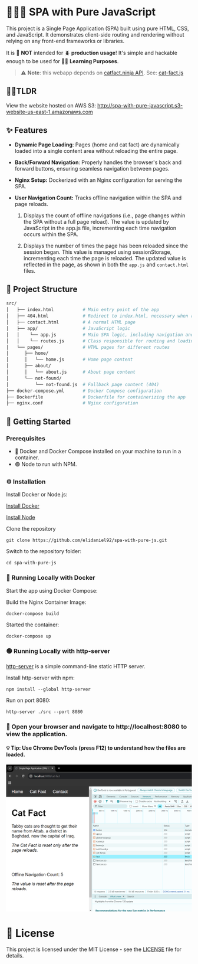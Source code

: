 # 👨‍🎓📖 SPA with Pure JavaScript

This project is a Single Page Application (SPA) built using pure HTML, CSS, and JavaScript. It demonstrates client-side routing and rendering without relying on any front-end frameworks or libraries.

It is 🚫 **NOT** intended for 🪲 **production usage**! It's simple and hackable enough to be used for 👨‍🎓 **Learning Purposes**.

> ⚠️ **Note**: this webapp depends on [catfact.ninja API](https://catfact.ninja/). See: [cat-fact.js](src/pages/cat-fact/cat-fact.js#L7)

## 🏃‍♂️TLDR

View the website hosted on AWS S3: http://spa-with-pure-javascript.s3-website-us-east-1.amazonaws.com

## ✨ Features

- **Dynamic Page Loading**: Pages (home and cat fact) are dynamically loaded into a single content area without reloading the entire page.
- **Back/Forward Navigation**: Properly handles the browser's back and forward buttons, ensuring seamless navigation between pages.
- **Nginx Setup:** Dockerized with an Nginx configuration for serving the SPA.
- **User Navigation Count:** Tracks offline navigation within the SPA and page reloads.

    1. Displays the count of offline navigations (i.e., page changes within the SPA without a full page reload). The value is updated by JavaScript in the app.js file, incrementing each time navigation occurs within the SPA.

    2. Displays the number of times the page has been reloaded since the session began. This value is managed using sessionStorage, incrementing each time the page is reloaded. The updated value is reflected in the page, as shown in both the `app.js` and `contact.html` files.

## 📁 Project Structure

```bash
src/
│   ├── index.html           # Main entry point of the app  
│   ├── 404.html             # Redirect to index.html, necessary when running with http-server (npm package)
│   ├── contact.html         # A normal HTML page
│   ├── app/                 # JavaScript logic
│   │    └── app.js          # Main SPA logic, including navigation and route handling
│   │    └── routes.js       # Class responsible for routing and loading page content
│   └── pages/               # HTML pages for different routes
│      ├── home/
│      │   └── home.js       # Home page content
│      ├── about/
│      │   └── about.js      # About page content
│      └── not-found/
│          └── not-found.js  # Fallback page content (404)
├── docker-compose.yml       # Docker Compose configuration
├── Dockerfile               # Dockerfile for containerizing the app
├── nginx.conf               # Nginx configuration
```

## 🚀 Getting Started

### Prerequisites

- 🐳 Docker and Docker Compose installed on your machine to run in a container.
- 🟢 Node to run with NPM.

### ⚙️ Installation

Install Docker or Node.js:

[Install Docker](https://www.docker.com/) 

[Install Node](https://nodejs.org/)

Clone the repository

```
git clone https://github.com/elidaniel92/spa-with-pure-js.git
```

Switch to the repository folder:

```
cd spa-with-pure-js
```

### 🐳 Running Locally with Docker

Start the app using Docker Compose:

Build the Nginx Container Image:
```
docker-compose build
```

Started the container:
```
docker-compose up
```

### 🟢 Running Locally with http-server

[http-server](https://www.npmjs.com/package/http-server) is a simple command-line static HTTP server. 

Install http-server with npm:

```
npm install --global http-server
```

Run on port 8080:

```
http-server ./src --port 8080
```

### 🎉 Open your browser and navigate to http://localhost:8080 to view the application.

#### 💡 Tip: Use Chrome DevTools (press F12) to understand how the files are loaded.

![image](images/chrome-dev-tools.png "Chrome DevTools")


# 📜 License

This project is licensed under the MIT License - see the [LICENSE](./LICENSE) file for details.